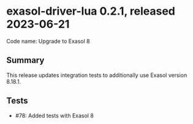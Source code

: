 # exasol-driver-lua 0.2.1, released 2023-06-21

Code name: Upgrade to Exasol 8

## Summary

This release updates integration tests to additionally use Exasol version 8.18.1.

## Tests

* #78: Added tests with Exasol 8
